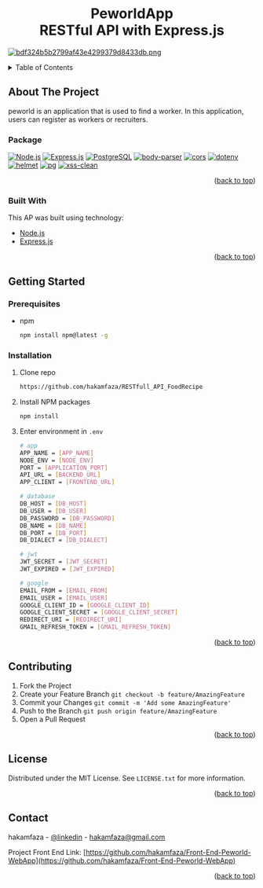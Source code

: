 <h1 align="center">PeworldApp<br>RESTful API with Express.js</h1>

<div id="top"></div>

[![bdf324b5b2799af43e4299379d8433db.png](https://i.postimg.cc/LXrzKD41/bdf324b5b2799af43e4299379d8433db.png)](https://postimg.cc/cgBKfQnx)



<!-- TABLE OF CONTENTS -->
<details>
  <summary>Table of Contents</summary>
  <ol>
    <li>
      <a href="#about-the-project">About The Project</a>
      <ul>
        <li><a href="#built-with">Built With</a></li>
      </ul>
    </li>
    <li>
      <a href="#getting-started">Getting Started</a>
      <ul>
        <li><a href="#prerequisites">Prerequisites</a></li>
        <li><a href="#installation">Installation</a></li>
      </ul>
    </li>
    <li><a href="#usage">Usage</a></li>
    <li><a href="#roadmap">Roadmap</a></li>
    <li><a href="#contributing">Contributing</a></li>
    <li><a href="#license">License</a></li>
    <li><a href="#contact">Contact</a></li>
    <li><a href="#acknowledgments">Acknowledgments</a></li>
  </ol>
</details>



<!-- ABOUT THE PROJECT -->
## About The Project

peworld is an application that is used to find a worker. In this application, users can register as workers or recruiters.

### Package
[![Node.js](https://img.shields.io/badge/Node.js-v.16.14.0-green.svg?style=flat-square&logo=appveyor)](https://nodejs.org/) [![Express.js](https://img.shields.io/badge/Express.js-4.17.3-orange.svg?style=flat-square&logo=appveyor)](https://expressjs.com/en/starter/installing.html) [![PostgreSQL](https://img.shields.io/badge/postgresql-v14.2-blue?style=flat-square&logo=appveyor)](https://www.postgresql.org/) [![body-parser](https://img.shields.io/badge/body--parser-v1.19.2-red?style=flat-square&logo=appveyor)](https://www.npmjs.com/package/body-parser) [![cors](https://img.shields.io/badge/cors-v2.8.5-success?style=flat-square&logo=appveyor)](https://www.npmjs.com/package/cors) [![dotenv](https://img.shields.io/badge/dotenv-v16.0.0-blueviolet?style=flat-square&logo=appveyor)](https://www.npmjs.com/package/dotenv) [![helmet](https://img.shields.io/badge/jsonwebtoken-v5.0.2-blue?style=flat-square&logo=appveyor)](https://www.npmjs.com/package/helmet) [![pg](https://img.shields.io/badge/pg-v8.7.3-success?style=flat-square&logo=appveyor)](https://www.npmjs.com/package/pg) [![xss-clean](https://img.shields.io/badge/xss--clean-v0.1.1-blue?style=flat-square&logo=appveyor)](https://www.npmjs.com/package/xss-clean)

<p align="right">(<a href="#top">back to top</a>)</p>



### Built With

This AP was built using technology:

* [Node.js](https://nodejs.org/)
* [Express.js]([https://reactjs.org/](https://expressjs.com/))

<p align="right">(<a href="#top">back to top</a>)</p>



<!-- GETTING STARTED -->
## Getting Started

### Prerequisites

* npm
  ```sh
  npm install npm@latest -g
  ```

### Installation

1. Clone repo
   ```sh
   https://github.com/hakamfaza/RESTfull_API_FoodRecipe
   ``` 
2. Install NPM packages
   ```sh
   npm install
   ```
4. Enter environment in `.env`
   ```sh
   # app
   APP_NAME = [APP_NAME]
   NODE_ENV = [NODE_ENV]
   PORT = [APPLICATION_PORT]
   API_URL = [BACKEND_URL]
   APP_CLIENT = [FRONTEND_URL]

   # database
   DB_HOST = [DB_HOST]
   DB_USER = [DB_USER]
   DB_PASSWORD = [DB_PASSWORD]
   DB_NAME = [DB_NAME]
   DB_PORT = [DB_PORT]
   DB_DIALECT = [DB_DIALECT]

   # jwt
   JWT_SECRET = [JWT_SECRET]
   JWT_EXPIRED = [JWT_EXPIRED]

   # google
   EMAIL_FROM = [EMAIL_FROM]
   EMAIL_USER = [EMAIL_USER]
   GOOGLE_CLIENT_ID = [GOOGLE_CLIENT_ID]
   GOOGLE_CLIENT_SECRET = [GOOGLE_CLIENT_SECRET]
   REDIRECT_URI = [REDIRECT_URI]
   GMAIL_REFRESH_TOKEN = [GMAIL_REFRESH_TOKEN]

   ```

<p align="right">(<a href="#top">back to top</a>)</p>


<!-- CONTRIBUTING -->
## Contributing

1. Fork the Project
2. Create your Feature Branch `git checkout -b feature/AmazingFeature`
3. Commit your Changes `git commit -m 'Add some AmazingFeature'`
4. Push to the Branch `git push origin feature/AmazingFeature`
5. Open a Pull Request

<p align="right">(<a href="#top">back to top</a>)</p>



<!-- LICENSE -->
## License

Distributed under the MIT License. See `LICENSE.txt` for more information.

<p align="right">(<a href="#top">back to top</a>)</p>



<!-- CONTACT -->
## Contact

hakamfaza - [@linkedin](https://www.linkedin.com/in/hakamfaza/) - hakamfaza@gmail.com

Project Front End Link: [https://github.com/hakamfaza/Front-End-Peworld-WebApp](https://github.com/hakamfaza/Front-End-Peworld-WebApp)

<p align="right">(<a href="#top">back to top</a>)</p>

